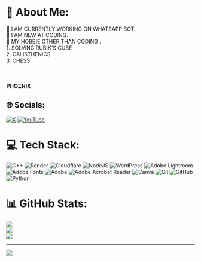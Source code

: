 # 💫 About Me:
🤖 I AM CURRENTLY WORKING ON WHATSAPP BOT.<br>🤖 I AM NEW AT CODING.<br>🤖 MY HOBBIE OTHER THAN CODING :<br>      1. SOLVING RUBIK'S CUBE<br>      2. CALISTHENICS <br>      3. CHESS<br>      <br><br><br>  𝚸𝚮𝚯𝚵𝚴𝚰𝚾 


## 🌐 Socials:
[![X](https://img.shields.io/badge/X-black.svg?logo=X&logoColor=white)](https://x.com/https://x.com/PiyushGupt60087?t=lVfVWREZko-uHo6v8I_1Lw&s=09) [![YouTube](https://img.shields.io/badge/YouTube-%23FF0000.svg?logo=YouTube&logoColor=white)](https://youtube.com/@https://youtube.com/@phoenixfury_editz0001) 

# 💻 Tech Stack:
![C++](https://img.shields.io/badge/c++-%2300599C.svg?style=for-the-badge&logo=c%2B%2B&logoColor=white) ![Render](https://img.shields.io/badge/Render-%46E3B7.svg?style=for-the-badge&logo=render&logoColor=white) ![Cloudflare](https://img.shields.io/badge/Cloudflare-F38020?style=for-the-badge&logo=Cloudflare&logoColor=white) ![NodeJS](https://img.shields.io/badge/node.js-6DA55F?style=for-the-badge&logo=node.js&logoColor=white) ![WordPress](https://img.shields.io/badge/WordPress-%23117AC9.svg?style=for-the-badge&logo=WordPress&logoColor=white) ![Adobe Lightroom](https://img.shields.io/badge/Adobe%20Lightroom-31A8FF.svg?style=for-the-badge&logo=Adobe%20Lightroom&logoColor=white) ![Adobe Fonts](https://img.shields.io/badge/Adobe%20Fonts-000B1D.svg?style=for-the-badge&logo=Adobe%20Fonts&logoColor=white) ![Adobe](https://img.shields.io/badge/adobe-%23FF0000.svg?style=for-the-badge&logo=adobe&logoColor=white) ![Adobe Acrobat Reader](https://img.shields.io/badge/Adobe%20Acrobat%20Reader-EC1C24.svg?style=for-the-badge&logo=Adobe%20Acrobat%20Reader&logoColor=white) ![Canva](https://img.shields.io/badge/Canva-%2300C4CC.svg?style=for-the-badge&logo=Canva&logoColor=white) ![Git](https://img.shields.io/badge/git-%23F05033.svg?style=for-the-badge&logo=git&logoColor=white) ![GitHub](https://img.shields.io/badge/github-%23121011.svg?style=for-the-badge&logo=github&logoColor=white) ![Python](https://img.shields.io/badge/python-3670A0?style=for-the-badge&logo=python&logoColor=ffdd54)
# 📊 GitHub Stats:
![](https://github-readme-stats.vercel.app/api?username=PhoenixFury0000&theme=dark&hide_border=false&include_all_commits=false&count_private=false)<br/>
![](https://nirzak-streak-stats.vercel.app/?user=PhoenixFury0000&theme=dark&hide_border=false)<br/>
![](https://github-readme-stats.vercel.app/api/top-langs/?username=PhoenixFury0000&theme=dark&hide_border=false&include_all_commits=false&count_private=false&layout=compact)

---
[![](https://visitcount.itsvg.in/api?id=PhoenixFury0000&icon=6&color=0)](https://visitcount.itsvg.in)

<!-- Proudly created with GPRM ( https://gprm.itsvg.in ) -->